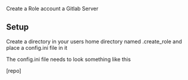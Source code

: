Create a Role account a Gitlab Server


## Setup
Create a directory in your users home directory named .create_role and place a config.ini file in it

The config.ini file needs to look something like this

[repo]

